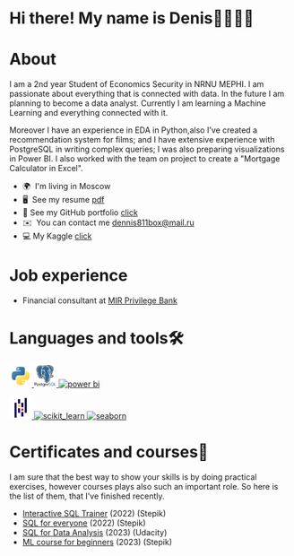 Hi there! My name is Denis👋👨🏻‍💻
======================



About
======================

I am a 2nd year Student of Economics Security in NRNU MEPHI. I am passionate about everything that is connected with data. In the future I am planning to become a data analyst. Currently I am learning a Machine Learning and everything connected with it.

Moreover I have an experience in EDA in Python,also I've created a recommendation system for films; and I have extensive experience with PostgreSQL in writing complex queries; I was also preparing visualizations in Power BI. I also worked with the team on project to create a "Mortgage Calculator in Excel".

* 🌍  I'm living in Moscow
* 🖥️  See my resume [pdf](http://myresume.ru/resume/3VIyPPWyrQQ/)
* 🔧  See my GitHub portfolio [click](https://github.com/deNzik3/data_analytics_projects)
* ✉️  You can contact me  [dennis811box@mail.ru](mailto:dennis811box@mail.ru)
* 💻  My Kaggle [click](https://www.kaggle.com/denzik228)

Job experience
====================
* Financial consultant at [MIR Privilege Bank](https://mp-bank.ru/)




Languages and tools🛠
======================

<a href="https://www.python.org" target="_blank" rel="noreferrer"> <img src="https://raw.githubusercontent.com/devicons/devicon/master/icons/python/python-original.svg" alt="python" width="40" height="40"/> </a> 
<a href="https://www.postgresql.org" target="_blank" rel="noreferrer"> <img src="https://raw.githubusercontent.com/devicons/devicon/master/icons/postgresql/postgresql-original-wordmark.svg" alt="postgresql" width="40" height="40"/> </a> 
<a href="https://powerbi.microsoft.com/ru-ru/" target="_blank" rel="noreferrer"> <img src="https://w7.pngwing.com/pngs/917/379/png-transparent-power-bi-business-intelligence-microsoft-logo-data-visualization-microsoft-text-rectangle-logo.png" alt="power bi" width="40" height="40"/> </a> 



<a href="https://pandas.pydata.org/" target="_blank" rel="noreferrer"> <img src="https://raw.githubusercontent.com/devicons/devicon/2ae2a900d2f041da66e950e4d48052658d850630/icons/pandas/pandas-original.svg" alt="pandas" width="40" height="40"/> </a> 
<a href="https://scikit-learn.org/" target="_blank" rel="noreferrer"> <img src="https://upload.wikimedia.org/wikipedia/commons/0/05/Scikit_learn_logo_small.svg" alt="scikit_learn" width="40" height="40"/> </a> <a href="https://seaborn.pydata.org/" target="_blank" rel="noreferrer"> <img src="https://seaborn.pydata.org/_images/logo-mark-lightbg.svg" alt="seaborn" width="40" height="40"/> </a> 

</p>


Certificates and courses📜
======================
I am sure that the best way to show your skills is by doing practical exercises, however courses plays also such an important role. So here is the list of them, that I've finished recently.

* [Interactive SQL Trainer](https://stepik.org/cert/1959546) (2022) (Stepik)
* [SQL for everyone](https://stepik.org/cert/1574139) (2022) (Stepik)
* [SQL for Data Analysis](https://disk.yandex.ru/i/AX2bJUKksYDbDg) (2023) (Udacity)
* [ML course for beginners](https://disk.yandex.ru/i/Sv_3XgOED6D1Ig) (2023) (Stepik)



